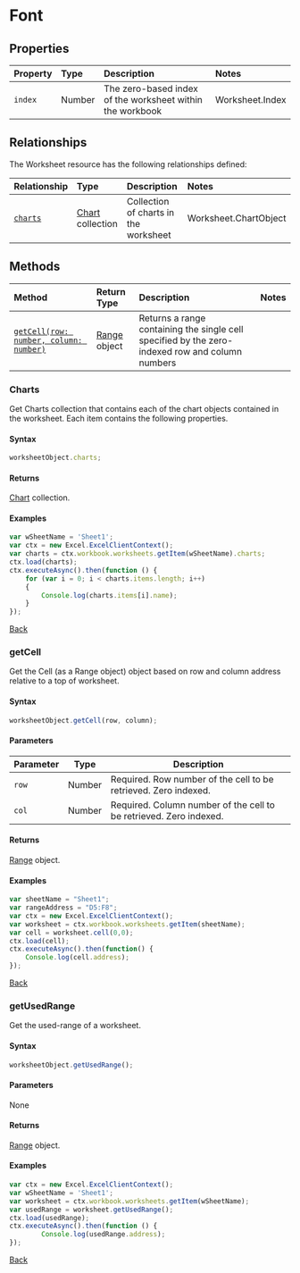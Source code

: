 # Font
<description>

## Properties

| Property         | Type    |Description|Notes |
|:-----------------|:--------|:----------|:-----|
|`index`|  Number |The zero-based index of the worksheet within the workbook|Worksheet.Index|



## Relationships
The Worksheet resource has the following relationships defined:

| Relationship     | Type    |Description|Notes  |
|:-----------------|:--------|:----------|:------|
|[`charts`](#charts)| [Chart](chart.md) collection |Collection of charts in the worksheet|Worksheet.ChartObject  |       

## Methods


| Method     | Return Type    |Description|Notes  |
|:-----------------|:--------|:----------|:------|
|[`getCell(row: number, column: number)`](#getcell)| [Range](range.md) object |Returns a range containing the single cell specified by the zero-indexed row and column numbers| |          
  


### Charts 

Get Charts collection that contains each of the chart objects contained in the worksheet. Each item contains the following properties. 

#### Syntax
```js
worksheetObject.charts;
```

#### Returns

[Chart](resources/chart.md) collection.

#### Examples

```js
var wSheetName = 'Sheet1';
var ctx = new Excel.ExcelClientContext();
var charts = ctx.workbook.worksheets.getItem(wSheetName).charts;
ctx.load(charts);
ctx.executeAsync().then(function () {
	for (var i = 0; i < charts.items.length; i++)
	{
		Console.log(charts.items[i].name);
	}
});
```
[Back](#relationships)



### getCell

Get the Cell (as a Range object) object based on row and column address relative to a top of worksheet. 

#### Syntax

```js
worksheetObject.getCell(row, column);
```

#### Parameters 

Parameter      | Type   | Description
-------------- | ------ | ------------
`row`          | Number | Required. Row number of the cell to be retrieved. Zero indexed. 
`col`          | Number | Required. Column number of the cell to be retrieved. Zero indexed.

#### Returns

[Range](resources/range.md) object.

#### Examples

```js
var sheetName = "Sheet1";
var rangeAddress = "D5:F8";
var ctx = new Excel.ExcelClientContext();
var worksheet = ctx.workbook.worksheets.getItem(sheetName);
var cell = worksheet.cell(0,0);
ctx.load(cell);
ctx.executeAsync().then(function() {
	Console.log(cell.address);
});
```
[Back](#methods)


### getUsedRange

Get the used-range of a worksheet. 

#### Syntax
```js
worksheetObject.getUsedRange();
```
#### Parameters

None

#### Returns

[Range](resources/r.md) object.


#### Examples

```js
var ctx = new Excel.ExcelClientContext();
var wSheetName = 'Sheet1';
var worksheet = ctx.workbook.worksheets.getItem(wSheetName);
var usedRange = worksheet.getUsedRange();
ctx.load(usedRange);
ctx.executeAsync().then(function () {
		Console.log(usedRange.address);
});
```
[Back](#methods)